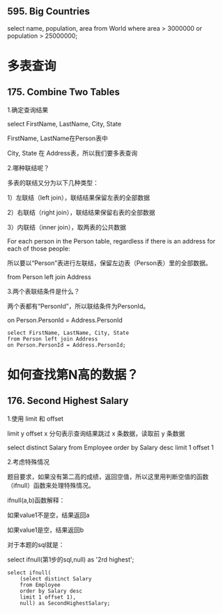 ## 595. Big Countries

select name, population, area from World where area > 3000000 or population > 25000000;

# 多表查询

## 175. Combine Two Tables

1.确定查询结果

select FirstName, LastName, City, State

FirstName, LastName在Person表中

City, State 在 Address表，所以我们要多表查询

2.哪种联结呢？

多表的联结又分为以下几种类型：

1）左联结（left join），联结结果保留左表的全部数据

2）右联结（right join），联结结果保留右表的全部数据

3）内联结（inner join），取两表的公共数据

For each person in the Person table, regardless if there is an address for each of those people:

所以要以“Person”表进行左联结，保留左边表（Person表）里的全部数据。

from Person left join Address

3.两个表联结条件是什么？

两个表都有“PersonId”，所以联结条件为PersonId。

on Person.PersonId = Address.PersonId

```
select FirstName, LastName, City, State
from Person left join Address
on Person.PersonId = Address.PersonId;
```

# 如何查找第N高的数据？

## 176. Second Highest Salary

1.使用 limit 和 offset

limit y offset x 分句表示查询结果跳过 x 条数据，读取前 y 条数据

select distinct Salary
    from Employee
    order by Salary desc
    limit 1 offset 1

2.考虑特殊情况

题目要求，如果没有第二高的成绩，返回空值，所以这里用判断空值的函数（ifnull）函数来处理特殊情况。

ifnull(a,b)函数解释：

如果value1不是空，结果返回a

如果value1是空，结果返回b

对于本题的sql就是：


select ifnull(第1步的sql,null) as '2rd highest';

```
select ifnull(
    (select distinct Salary
    from Employee
    order by Salary desc
    limit 1 offset 1),
    null) as SecondHighestSalary;
```







